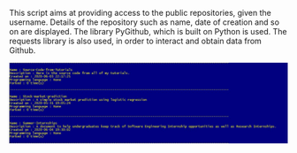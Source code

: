 This script aims at providing access to the public repositories, given the username.
Details of the repository such as name, date of creation and so on are displayed.
The library PyGithub, which is built on Python is used.
The requests library is also used, in order to interact and obtain data from Github.

![Result](all_github_repos.jpg)
